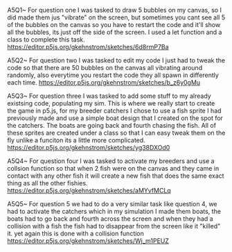 A5Q1~ For question one I was tasked to draw 5 bubbles on my canvas, so I did made them jus "vibrate" on the screen, but sometimes you cant see all 5 of the bubbles on the canvas so you have to restart the code and it'll show all the bubbles, its just off the side of the screen. I used a let function and a class to complete this task. 
https://editor.p5js.org/gkehnstrom/sketches/6d8rmP7Ba 

A5Q2~ For question two I was tasked to edit my code I just had to tweak the code so that there are 50 bubbles on the canvas all vibrating around randomly, also everytime you restart the code they all spawn in differently each time. 
https://editor.p5js.org/gkehnstrom/sketches/b_z6y0gMu 

A5Q3~ For question three I was tasked to add some stuff to my already existsing code, populating my sim. This is where we really start to create the game in p5.js, for my breeder catchers I chose to use a fish sprite I had previously made and use a simple boat design that I created on the spot for the catchers. The boats are going back and fourth chasing the fish. All of these sprites are created under a class so that I can easy tweak them on the fly unlike a funciton its a little more complicated. 
https://editor.p5js.org/gkehnstrom/sketches/yg38DXOd0

A5Q4~ For question four I was tasked to activate my breeders and use a collsion function so that when 2 fish were on the canvas and they came in contact with any other fish it will create a new fish that does the same exact thing as all the other fishies. 
https://editor.p5js.org/gkehnstrom/sketches/aMYvfMCLq

A5Q5~ For question 5 we had to do a very similar task like question 4, we had to activate the catchers which in my simulation I made them boats, the boats had to go back and fourth across the screen and when they had a collision with a fish the fish had to disappear from the screen like it "killed" it. yet again this is done with a collision function 
https://editor.p5js.org/gkehnstrom/sketches/Wj_m1PEUZ 
